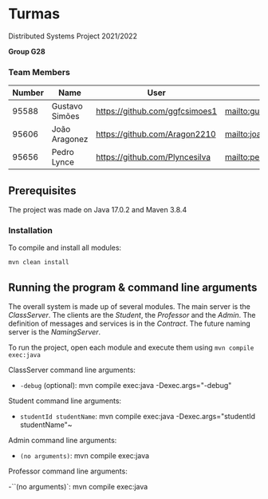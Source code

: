 # Turmas

Distributed Systems Project 2021/2022

**Group G28**

### Team Members

| Number | Name           | User                             | Email                                         |
|--------|----------------|----------------------------------|--------------------------------------------   |
| 95588  | Gustavo Simões | <https://github.com/ggfcsimoes1> | <mailto:gustavo.simoes@tecnico.ulisboa.pt>    |
| 95606  | João Aragonez  | <https://github.com/Aragon2210>  | <mailto:joao.aragonez@tecnico.ulisboa.pt>     |
| 95656  | Pedro Lynce    | <https://github.com/Plyncesilva> | <mailto:pedro.lynce.silva@tecnico.ulisboa.pt> |


## Prerequisites

The project was made on Java 17.0.2 and Maven 3.8.4

### Installation

To compile and install all modules:

```s
mvn clean install
```

## Running the program & command line arguments

The overall system is made up of several modules. The main server is the _ClassServer_. The clients are the _Student_,
the _Professor_ and the _Admin_. The definition of messages and services is in the _Contract_. The future naming server
is the _NamingServer_.

To run the project, open each module and execute them using `mvn compile exec:java`

ClassServer command line arguments:

- `-debug` (optional): mvn compile exec:java -Dexec.args="-debug"

Student command line arguments:

- `studentId studentName`: mvn compile exec:java -Dexec.args="studentId studentName"~

Admin command line arguments:

- `(no arguments)`: mvn compile exec:java

Professor command line arguments:

-``(no arguments)`: mvn compile exec:java


